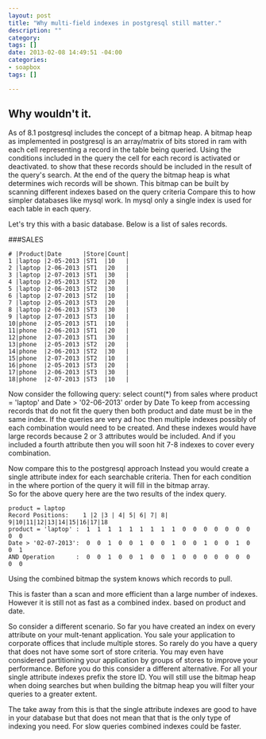 ```yaml
---
layout: post
title: "Why multi-field indexes in postgresql still matter."
description: ""
category: 
tags: []
date: 2013-02-08 14:49:51 -04:00
categories: 
- soapbox
tags: []

---
```


## Why wouldn't it.
As of 8.1 postgresql includes the concept of a bitmap heap. A bitmap heap as implemented in postgresql is an array/matrix of bits stored in ram with each cell representing a record in the table being queried. Using the conditions included in the query the cell for each record is activated or deactivated. to show that these records should be included in the result of the query's search.  At the end of the query the bitmap heap is what determines wich records will be shown.  This bitmap can be built by scanning different indexes based on the query criteria 
Compare this to how simpler databases like mysql work. In mysql only a single index is used for each table in each query.

Let's try this with a basic database.  Below is a list of sales records.

###SALES

	# |Product|Date      |Store|Count|
	1 |laptop |2-05-2013 |ST1  |10   |
	2 |laptop |2-06-2013 |ST1  |20   |
	3 |laptop |2-07-2013 |ST1  |30   |
	4 |laptop |2-05-2013 |ST2  |20   |
	5 |laptop |2-06-2013 |ST2  |30   |
	6 |laptop |2-07-2013 |ST2  |10   |
	7 |laptop |2-05-2013 |ST3  |20   |
	8 |laptop |2-06-2013 |ST3  |30   |
	9 |laptop |2-07-2013 |ST3  |10   |
	10|phone  |2-05-2013 |ST1  |10   |
	11|phone  |2-06-2013 |ST1  |20   |
	12|phone  |2-07-2013 |ST1  |30   |
	13|phone  |2-05-2013 |ST2  |20   |
	14|phone  |2-06-2013 |ST2  |30   |
	15|phone  |2-07-2013 |ST2  |10   |
	16|phone  |2-05-2013 |ST3  |20   |
	17|phone  |2-06-2013 |ST3  |30   |
	18|phone  |2-07-2013 |ST3  |10   |

Now consider the following query:
select count(\*) from sales where product = 'laptop' and Date > '02-06-2013' order by Date
To keep from accessing records that do not fit the query then both product and date must be in the same index. If the queries are very ad hoc then multiple indexes possibly of each combination would need to be created. And these indexes would have large records because 2 or 3 attributes would be included.  And if you included a fourth attribute then you will soon hit 7-8 indexes to cover every combination.

Now compare this to the postgresql approach 
Instead you would create a single attribute index for each searchable criteria. Then for each condition in the where portion of the query it will fill in the bitmap array.  
So for the above query here are the two results of the index query.

	product = laptop
	Record Positions:    1 |2 |3 | 4| 5| 6| 7| 8| 9|10|11|12|13|14|15|16|17|18
	product = 'laptop' :  1  1  1  1  1  1  1  1  1  0  0  0  0  0  0  0  0  0
	Date > '02-07-2013':  0  0  1  0  0  1  0  0  1  0  0  1  0  0  1  0  0  1
	AND Operation      :  0  0  1  0  0  1  0  0  1  0  0  0  0  0  0  0  0  0

Using the combined bitmap the system knows which records to pull.

This is faster than a scan and more efficient than a large number of indexes.  However it is still not as fast as a combined index. based on product and date.

So consider a different scenario.  So far you have created an index on every attribute on your mult-tenant application. You sale your application to corporate offices that include multiple stores.  So rarely do you have a query that does not have some sort of store criteria. You may even have considered partitioning your application by groups of stores to improve your performance. Before you do this consider a different alternative.  For all your single attribute indexes prefix the store ID. You will still use the bitmap heap when doing searches but when building the bitmap heap you will filter your queries to a greater extent.

The take away from this is that the single attribute indexes are good to have in your database but that does not mean that that is the only type of indexing you need.  For slow queries combined indexes could be faster.
